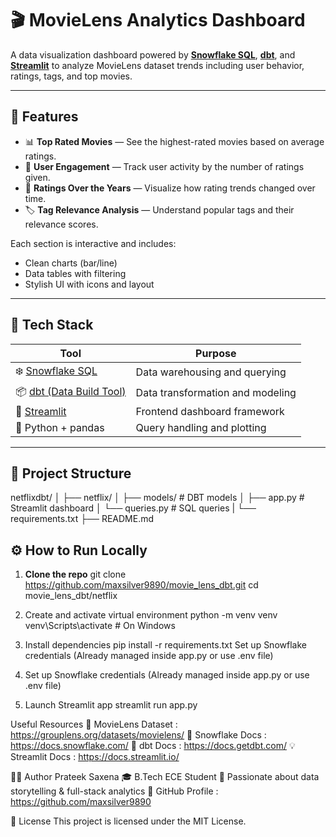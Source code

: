 # 🎬 MovieLens Analytics Dashboard

A data visualization dashboard powered by **[Snowflake SQL](https://docs.snowflake.com/)**, **[dbt](https://docs.getdbt.com/)**, and **[Streamlit](https://streamlit.io/)** to analyze MovieLens dataset trends including user behavior, ratings, tags, and top movies.

---

## 🚀 Features

- 📊 **Top Rated Movies** — See the highest-rated movies based on average ratings.
- 👤 **User Engagement** — Track user activity by the number of ratings given.
- 📅 **Ratings Over the Years** — Visualize how rating trends changed over time.
- 🏷️ **Tag Relevance Analysis** — Understand popular tags and their relevance scores.

Each section is interactive and includes:
- Clean charts (bar/line)
- Data tables with filtering
- Stylish UI with icons and layout

---

## 🧱 Tech Stack

|                      Tool                              | Purpose                                 |
|--------------------------------------------------------|-----------------------------------------|
| ❄️ [Snowflake SQL](https://docs.snowflake.com/)       |  Data warehousing and querying          |
| 📦 [dbt (Data Build Tool)](https://docs.getdbt.com/)  | Data transformation and modeling        |
| 🧠 [Streamlit](https://docs.streamlit.io/)            | Frontend dashboard framework            |
| 🐍 Python + pandas                                    | Query handling and plotting             |

---

## 📁 Project Structure
netflixdbt/
│
├── netflix/
│ ├── models/ # DBT models
│ ├── app.py # Streamlit dashboard
│ └── queries.py # SQL queries
| └── requirements.txt
├── README.md


## ⚙️ How to Run Locally

1. **Clone the repo**
   git clone https://github.com/maxsilver9890/movie_lens_dbt.git
   cd movie_lens_dbt/netflix

2. Create and activate virtual environment
    python -m venv venv
    venv\Scripts\activate   # On Windows

3. Install dependencies
    pip install -r requirements.txt
    Set up Snowflake credentials
    (Already managed inside app.py or use .env file)

4. Set up Snowflake credentials
    (Already managed inside app.py or use .env file)

5. Launch Streamlit app
    streamlit run app.py

Useful Resources
📘 MovieLens Dataset : https://grouplens.org/datasets/movielens/
🧊 Snowflake Docs : https://docs.snowflake.com/
🧮 dbt Docs : https://docs.getdbt.com/
💡 Streamlit Docs : https://docs.streamlit.io/

👨‍💻 Author
Prateek Saxena
🎓 B.Tech ECE Student
💼 Passionate about data storytelling & full-stack analytics
🔗 GitHub Profile : https://github.com/maxsilver9890

📝 License
This project is licensed under the MIT License.
